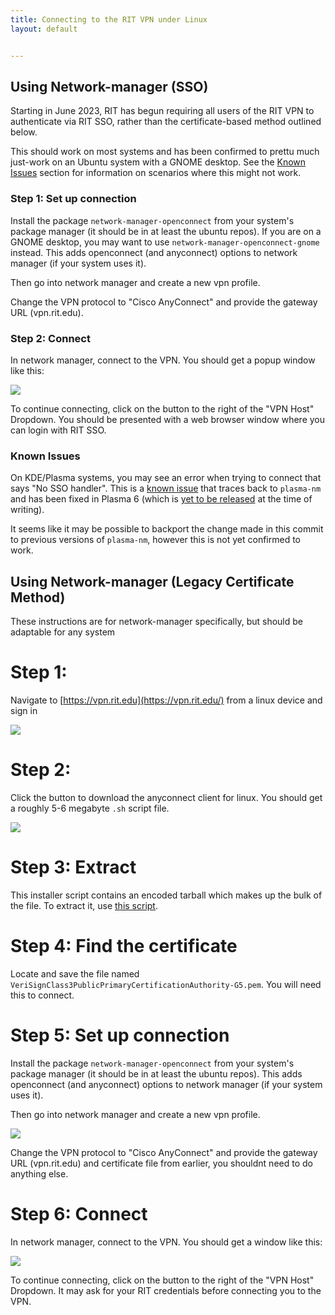 ```yaml
---
title: Connecting to the RIT VPN under Linux
layout: default


---
```

## Using Network-manager (SSO)

Starting in June 2023, RIT has begun requiring all users of the RIT VPN to authenticate via RIT SSO, rather than the certificate-based method outlined below.

This should work on most systems and has been confirmed to prettu much just-work on an Ubuntu system with a GNOME desktop. See the [Known Issues](#known-issues) section for information on scenarios where this might not work.

### Step 1: Set up connection


Install the package `network-manager-openconnect` from your system's package manager (it should be in at least the ubuntu repos). If you are on a GNOME desktop, you may want to use `network-manager-openconnect-gnome` instead. This adds openconnect (and anyconnect) options to network manager (if your system uses it).

Then go into network manager and create a new vpn profile.

Change the VPN protocol to "Cisco AnyConnect" and provide the gateway URL (vpn.rit.edu).

### Step 2: Connect

In network manager, connect to the VPN. You should get a popup window like this:

![](/assets/img/rit-vpn/connecting.png)

To continue connecting, click on the button to the right of the "VPN Host" Dropdown. You should be presented with a web browser window where you can login with RIT SSO.



### Known Issues

On KDE/Plasma systems, you may see an error when trying to connect that says "No SSO handler". This is a [known issue](https://gitlab.com/openconnect/openconnect/-/issues/424) that traces back to `plasma-nm` and has been fixed in Plasma 6 (which is [yet to be released](https://community.kde.org/Schedules/Plasma_6) at the time of writing).

It seems like it may be possible to backport the change made in this commit to previous versions of `plasma-nm`, however this is not yet confirmed to work.


## Using Network-manager (Legacy Certificate Method)
These instructions are for network-manager specifically, but should be adaptable for any system

Step 1:
=======

Navigate to [https://vpn.rit.edu](https://vpn.rit.edu/) from a linux device and sign in

![](/assets/img/rit-vpn/download-login.png)

Step 2:
=======

Click the button to download the anyconnect client for linux. You should get a roughly 5-6 megabyte `.sh` script file.

![](/assets/img/rit-vpn/download.png)

Step 3: Extract
===============

This installer script contains an encoded tarball which makes up the bulk of the file. To extract it, use [this script](https://gist.github.com/MoralCode/0e6d3515cc6546ada033a504d95c79f7).


Step 4: Find the certificate
============================

Locate and save the file named `VeriSignClass3PublicPrimaryCertificationAuthority-G5.pem`. You will need this to connect.

Step 5: Set up connection
=========================

Install the package `network-manager-openconnect` from your system's package manager (it should be in at least the ubuntu repos). This adds openconnect (and anyconnect) options to network manager (if your system uses it).

Then go into network manager and create a new vpn profile.

![](/assets/img/rit-vpn/settings.png)

Change the VPN protocol to "Cisco AnyConnect" and provide the gateway URL (vpn.rit.edu) and certificate file from earlier, you shouldnt need to do anything else.

Step 6: Connect
===============

In network manager, connect to the VPN. You should get a window like this:

![](/assets/img/rit-vpn/connecting.png)

To continue connecting, click on the button to the right of the "VPN Host" Dropdown. It may ask for your RIT credentials before connecting you to the VPN.
